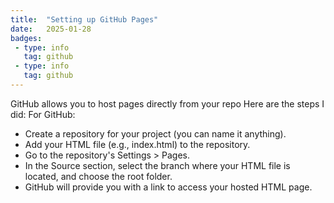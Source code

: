 ```yaml
---
title:  "Setting up GitHub Pages"
date:   2025-01-28
badges: 
 - type: info
   tag: github
 - type: info
   tag: github
---
```


GitHub allows you to host pages directly from your repo 
Here are the steps I did:
For GitHub:
- Create a repository for your project (you can name it anything).
- Add your HTML file (e.g., index.html) to the repository.
- Go to the repository's Settings > Pages.
- In the Source section, select the branch where your HTML file is located, and choose the root folder.
- GitHub will provide you with a link to access your hosted HTML page.
